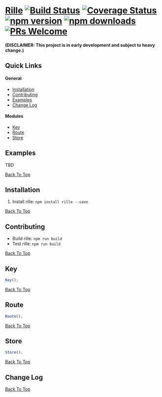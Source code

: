 # [Rille](http://www.rille.io) [![Build Status](https://img.shields.io/travis/dbmeads/rille/master.svg?style=flat-square)](https://travis-ci.org/dbmeads/rille) [![Coverage Status](https://img.shields.io/coveralls/dbmeads/rille/master.svg?style=flat-square)](https://coveralls.io/github/dbmeads/rille?branch=master) [![npm version](https://img.shields.io/npm/v/rille.svg?style=flat-square)](https://www.npmjs.com/package/rille) [![npm downloads](https://img.shields.io/npm/dm/rille.svg?style=flat-square)](https://www.npmjs.com/package/rille) [![PRs Welcome](https://img.shields.io/badge/PRs-welcome-brightgreen.svg?style=flat-square)](CONTRIBUTING.md#pull-requests)

**(DISCLAIMER: This project is in early development and subject to heavy change.)**

## Quick Links

#### General
* [Installation](#installation)
* [Contributing](#contributing)
* [Examples](#examples)
* [Change Log](#change-log)

#### Modules
* [Key](#key)
* [Route](#route)
* [Store](#store)

## Examples

TBD

[Back To Top](#quick-links)

## Installation

1. Install rille: `npm install rille --save`

[Back To Top](#quick-links)

## Contributing

* Build rille: `npm run build`
* Test rille: `npm run build`

[Back To Top](#quick-links)

## Key

```js
Key();
```

[Back To Top](#quick-links)

## Route

```js
Route();
```

[Back To Top](#quick-links)

## Store

```js
Store();
```

[Back To Top](#quick-links)

## Change Log

[Back To Top](#quick-links)